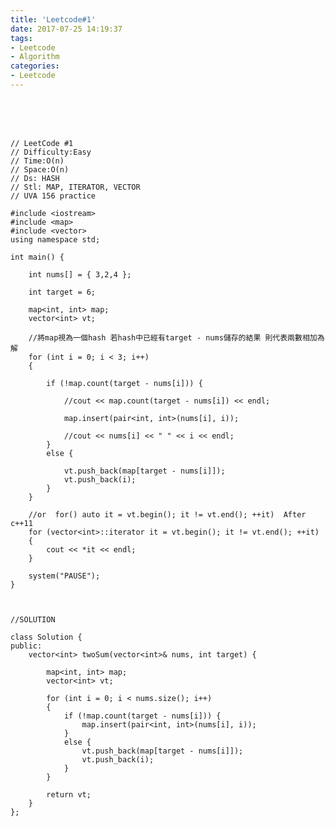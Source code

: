 ```yaml
---
title: 'Leetcode#1'
date: 2017-07-25 14:19:37
tags:
- Leetcode
- Algorithm
categories:
- Leetcode
---
```




 <br /> <br /> <br />

<!-- more -->

	// LeetCode #1 
	// Difficulty:Easy
	// Time:O(n)
	// Space:O(n)
	// Ds: HASH
	// Stl: MAP, ITERATOR, VECTOR
	// UVA 156 practice	
	 
	#include <iostream>
	#include <map>
	#include <vector>
	using namespace std;

	int main() {

		int nums[] = { 3,2,4 };

		int target = 6;

		map<int, int> map;
		vector<int> vt;

		//將map視為一個hash 若hash中已經有target - nums儲存的結果 則代表兩數相加為解
		for (int i = 0; i < 3; i++)
		{

			if (!map.count(target - nums[i])) {

				//cout << map.count(target - nums[i]) << endl;

				map.insert(pair<int, int>(nums[i], i));

				//cout << nums[i] << " " << i << endl;
			}
			else {

				vt.push_back(map[target - nums[i]]);
				vt.push_back(i);
			}
		}

		//or  for() auto it = vt.begin(); it != vt.end(); ++it)  After c++11
		for (vector<int>::iterator it = vt.begin(); it != vt.end(); ++it)
		{
			cout << *it << endl;
		}

		system("PAUSE");
	}



	//SOLUTION

	class Solution {
	public:
		vector<int> twoSum(vector<int>& nums, int target) {

			map<int, int> map;
			vector<int> vt;

			for (int i = 0; i < nums.size(); i++)
			{
				if (!map.count(target - nums[i])) {
					map.insert(pair<int, int>(nums[i], i));
				}
				else {
					vt.push_back(map[target - nums[i]]);
					vt.push_back(i);
				}
			}

			return vt;
		}
	};

</br>
